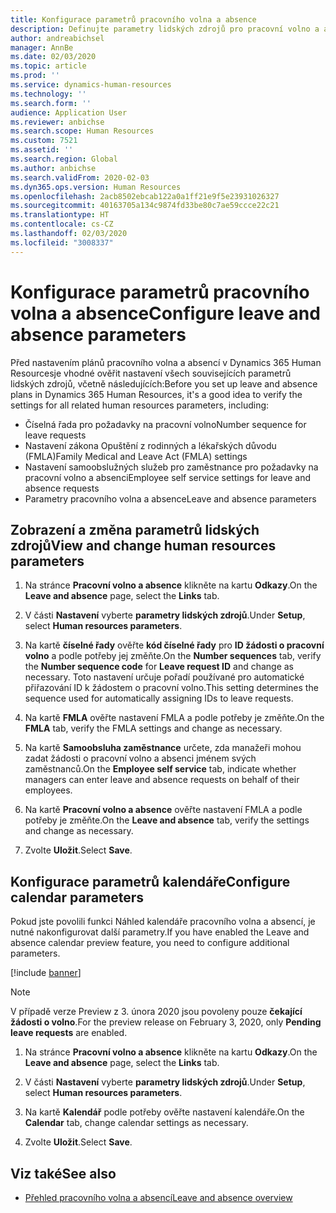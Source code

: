 ```yaml
---
title: Konfigurace parametrů pracovního volna a absence
description: Definujte parametry lidských zdrojů pro pracovní volno a absenci v Dynamics 365 Human Resources.
author: andreabichsel
manager: AnnBe
ms.date: 02/03/2020
ms.topic: article
ms.prod: ''
ms.service: dynamics-human-resources
ms.technology: ''
ms.search.form: ''
audience: Application User
ms.reviewer: anbichse
ms.search.scope: Human Resources
ms.custom: 7521
ms.assetid: ''
ms.search.region: Global
ms.author: anbichse
ms.search.validFrom: 2020-02-03
ms.dyn365.ops.version: Human Resources
ms.openlocfilehash: 2acb8502ebcab122a0a1ff21e9f5e23931026327
ms.sourcegitcommit: 40163705a134c9874fd33be80c7ae59ccce22c21
ms.translationtype: HT
ms.contentlocale: cs-CZ
ms.lasthandoff: 02/03/2020
ms.locfileid: "3008337"
---
```

# <a name="configure-leave-and-absence-parameters"></a><span data-ttu-id="bac24-103">Konfigurace parametrů pracovního volna a absence</span><span class="sxs-lookup"><span data-stu-id="bac24-103">Configure leave and absence parameters</span></span>

<span data-ttu-id="bac24-104">Před nastavením plánů pracovního volna a absencí v Dynamics 365 Human Resourcesje vhodné ověřit nastavení všech souvisejících parametrů lidských zdrojů, včetně následujících:</span><span class="sxs-lookup"><span data-stu-id="bac24-104">Before you set up leave and absence plans in Dynamics 365 Human Resources, it's a good idea to verify the settings for all related human resources parameters, including:</span></span>

- <span data-ttu-id="bac24-105">Číselná řada pro požadavky na pracovní volno</span><span class="sxs-lookup"><span data-stu-id="bac24-105">Number sequence for leave requests</span></span>
- <span data-ttu-id="bac24-106">Nastavení zákona Opuštění z rodinných a lékařských důvodu (FMLA)</span><span class="sxs-lookup"><span data-stu-id="bac24-106">Family Medical and Leave Act (FMLA) settings</span></span>
- <span data-ttu-id="bac24-107">Nastavení samoobslužných služeb pro zaměstnance pro požadavky na pracovní volno a absenci</span><span class="sxs-lookup"><span data-stu-id="bac24-107">Employee self service settings for leave and absence requests</span></span>
- <span data-ttu-id="bac24-108">Parametry pracovního volna a absence</span><span class="sxs-lookup"><span data-stu-id="bac24-108">Leave and absence parameters</span></span>

## <a name="view-and-change-human-resources-parameters"></a><span data-ttu-id="bac24-109">Zobrazení a změna parametrů lidských zdrojů</span><span class="sxs-lookup"><span data-stu-id="bac24-109">View and change human resources parameters</span></span>

1. <span data-ttu-id="bac24-110">Na stránce **Pracovní volno a absence** klikněte na kartu **Odkazy**.</span><span class="sxs-lookup"><span data-stu-id="bac24-110">On the **Leave and absence** page, select the **Links** tab.</span></span>

2. <span data-ttu-id="bac24-111">V části **Nastavení** vyberte **parametry lidských zdrojů**.</span><span class="sxs-lookup"><span data-stu-id="bac24-111">Under **Setup**, select **Human resources parameters**.</span></span>

3. <span data-ttu-id="bac24-112">Na kartě **číselné řady** ověřte **kód číselné řady** pro **ID žádosti o pracovní volno** a podle potřeby jej změňte.</span><span class="sxs-lookup"><span data-stu-id="bac24-112">On the **Number sequences** tab, verify the **Number sequence code** for **Leave request ID** and change as necessary.</span></span> <span data-ttu-id="bac24-113">Toto nastavení určuje pořadí používané pro automatické přiřazování ID k žádostem o pracovní volno.</span><span class="sxs-lookup"><span data-stu-id="bac24-113">This setting determines the sequence used for automatically assigning IDs to leave requests.</span></span>

4. <span data-ttu-id="bac24-114">Na kartě **FMLA** ověřte nastavení FMLA a podle potřeby je změňte.</span><span class="sxs-lookup"><span data-stu-id="bac24-114">On the **FMLA** tab, verify the FMLA settings and change as necessary.</span></span>

5. <span data-ttu-id="bac24-115">Na kartě **Samoobsluha zaměstnance** určete, zda manažeři mohou zadat žádosti o pracovní volno a absenci jménem svých zaměstnanců.</span><span class="sxs-lookup"><span data-stu-id="bac24-115">On the **Employee self service** tab, indicate whether managers can enter leave and absence requests on behalf of their employees.</span></span>

6. <span data-ttu-id="bac24-116">Na kartě **Pracovní volno a absence** ověřte nastavení FMLA a podle potřeby je změňte.</span><span class="sxs-lookup"><span data-stu-id="bac24-116">On the **Leave and absence** tab, verify the settings and change as necessary.</span></span>

7. <span data-ttu-id="bac24-117">Zvolte **Uložit**.</span><span class="sxs-lookup"><span data-stu-id="bac24-117">Select **Save**.</span></span>

## <a name="configure-calendar-parameters"></a><span data-ttu-id="bac24-118">Konfigurace parametrů kalendáře</span><span class="sxs-lookup"><span data-stu-id="bac24-118">Configure calendar parameters</span></span>

<span data-ttu-id="bac24-119">Pokud jste povolili funkci Náhled kalendáře pracovního volna a absencí, je nutné nakonfigurovat další parametry.</span><span class="sxs-lookup"><span data-stu-id="bac24-119">If you have enabled the Leave and absence calendar preview feature, you need to configure additional parameters.</span></span> 

[!include [banner](includes/preview-feature-leave-absence.md)]

> [!NOTE]
> <span data-ttu-id="bac24-120">V případě verze Preview z 3. února 2020 jsou povoleny pouze **čekající žádosti o volno**.</span><span class="sxs-lookup"><span data-stu-id="bac24-120">For the preview release on February 3, 2020, only **Pending leave requests** are enabled.</span></span>

1. <span data-ttu-id="bac24-121">Na stránce **Pracovní volno a absence** klikněte na kartu **Odkazy**.</span><span class="sxs-lookup"><span data-stu-id="bac24-121">On the **Leave and absence** page, select the **Links** tab.</span></span>

2. <span data-ttu-id="bac24-122">V části **Nastavení** vyberte **parametry lidských zdrojů**.</span><span class="sxs-lookup"><span data-stu-id="bac24-122">Under **Setup**, select **Human resources parameters**.</span></span>

3. <span data-ttu-id="bac24-123">Na kartě **Kalendář** podle potřeby ověřte nastavení kalendáře.</span><span class="sxs-lookup"><span data-stu-id="bac24-123">On the **Calendar** tab, change calendar settings as necessary.</span></span>

4. <span data-ttu-id="bac24-124">Zvolte **Uložit**.</span><span class="sxs-lookup"><span data-stu-id="bac24-124">Select **Save**.</span></span>

## <a name="see-also"></a><span data-ttu-id="bac24-125">Viz také</span><span class="sxs-lookup"><span data-stu-id="bac24-125">See also</span></span>

- [<span data-ttu-id="bac24-126">Přehled pracovního volna a absencí</span><span class="sxs-lookup"><span data-stu-id="bac24-126">Leave and absence overview</span></span>](hr-leave-and-absence-overview.md)
